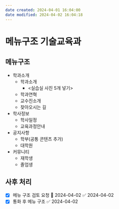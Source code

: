 ```yaml
---
date created: 2024-04-01 16:04:00
date modified: 2024-04-02 16:04:18
---
```


# 메뉴구조 기술교육과

## 메뉴구조

- 학과소개
  - 학과소개
    - <실습실 사진 5개 넣기>
  - 학과연혁
  - 교수진소개
  - 찾아오시는 길
- 학사정보
  - 학사일정
  - 교육과정안내
- 공지사항
  - 학부(공통 콘텐츠 추가)
  - 대학원
- 커뮤니티
  - 재학생
  - 졸업생

## 사후 처리

- [x] 메뉴 구조 검토 요청 📅 2024-04-02 ✅ 2024-04-02
- [x] 통화 후 메뉴 구조 ✅ 2024-04-02
